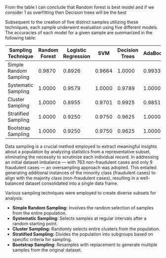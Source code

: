 
From the table I can conclude that Random forest is best model and if we consider 1 as overfitting then Decision trees will be the best

Subsequent to the creation of five distinct samples utilizing these techniques, each sample underwent evaluation using five different models. The accuracies of each model for a given sample are summarized in the following table:

| Sampling Technique      | Random Forest | Logistic Regression | SVM    | Decision Trees | AdaBoost |
|-------------------------|---------------|---------------------|--------|----------------|----------|
| Simple Random Sampling   | 0.9870        | 0.8926              | 0.9664 | 1.0000         | 0.9933   |
| Systematic Sampling      | 1.0000        | 0.9579              | 1.0000 | 0.9789         | 1.0000   |
| Cluster Sampling         | 1.0000        | 0.8955              | 0.9701 | 0.9925         | 0.9851   |
| Stratified Sampling      | 1.0000        | 0.9250              | 0.9750 | 0.9625         | 1.0000   |
| Bootstrap Sampling       | 1.0000        | 0.9250              | 0.9750 | 0.9625         | 1.0000   |




Data sampling is a crucial method employed to extract meaningful insights about a population by analyzing statistics from a representative subset, eliminating the necessity to scrutinize each individual record. In addressing an initial dataset imbalance — with 763 non-fraudulent cases and only 9 fraudulent cases — an oversampling approach was adopted. This entailed generating additional instances of the minority class (fraudulent cases) to align with the majority class (non-fraudulent cases), resulting in a well-balanced dataset consolidated into a single data frame.

Various sampling techniques were employed to create diverse subsets for analysis:

- **Simple Random Sampling:** Involves the random selection of samples from the entire population.
- **Systematic Sampling:** Selects samples at regular intervals after a random starting point.
- **Cluster Sampling:** Randomly selects entire clusters from the population.
- **Stratified Sampling:** Divides the population into subgroups based on specific criteria for sampling.
- **Bootstrap Sampling:** Resamples with replacement to generate multiple samples from the original dataset.

